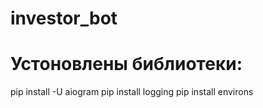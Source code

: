 # investor_bot

# Устоновлены библиотеки:

pip install -U aiogram
pip install logging
pip install environs
